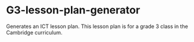 # G3-lesson-plan-generator
Generates an ICT lesson plan.
This lesson plan is for a grade 3 class in the Cambridge curriculum. 
